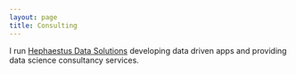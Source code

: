 ```yaml
---
layout: page
title: Consulting
---
```


I run [Hephaestus Data Solutions](https://www.hephaestusdata.co.uk/) developing data driven apps and providing data science consultancy services.